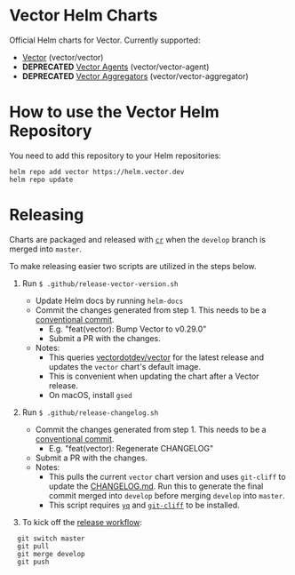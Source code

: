 # Vector Helm Charts

Official Helm charts for Vector. Currently supported:
- [Vector](charts/vector/README.md) (vector/vector)
- **DEPRECATED** [Vector Agents](charts/vector-agent/README.md) (vector/vector-agent)
- **DEPRECATED** [Vector Aggregators](charts/vector-aggregator/README.md) (vector/vector-aggregator)

# How to use the Vector Helm Repository

You need to add this repository to your Helm repositories:

```shell
helm repo add vector https://helm.vector.dev
helm repo update
```

# Releasing

Charts are packaged and released with [`cr`](https://github.com/helm/chart-releaser)
when the `develop` branch is merged into `master`.

To make releasing easier two scripts are utilized in the steps below.

1. Run `$ .github/release-vector-version.sh`
   - Update Helm docs by running `helm-docs`
   - Commit the changes generated from step 1. This needs to be a
      [conventional commit](https://www.conventionalcommits.org/).
     - E.g. "feat(vector): Bump Vector to v0.29.0"
     - Submit a PR with the changes.
   - Notes:
     - This queries [vectordotdev/vector](https://github.com/vectordotdev/vector)
     for the latest release and updates the `vector` chart's default image.
     - This is convenient when updating the chart after a Vector release.
     - On macOS, install `gsed`

2. Run `$ .github/release-changelog.sh`
   - Commit the changes generated from step 1. This needs to be a
      [conventional commit](https://www.conventionalcommits.org/).
      - E.g. "feat(vector): Regenerate CHANGELOG"
   - Submit a PR with the changes.
   - Notes:
     - This pulls the current `vector` chart version and uses `git-cliff` to update
       the [CHANGELOG.md](CHANGELOG.md). Run this to generate the final commit merged into
       `develop` before merging `develop` into `master`.
     - This script requires [`yq`](https://github.com/mikefarah/yq) and
       [`git-cliff`](https://github.com/orhun/git-cliff) to be installed.

3. To kick off the [release workflow](https://github.com/vectordotdev/helm-charts/actions/workflows/release.yaml):
 ```
   git switch master
   git pull
   git merge develop
   git push
```
